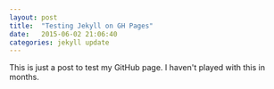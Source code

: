 ```yaml
---
layout: post
title:  "Testing Jekyll on GH Pages"
date:   2015-06-02 21:06:40
categories: jekyll update
---
```

This is just a post to test my GitHub page. I haven't played with this in months.